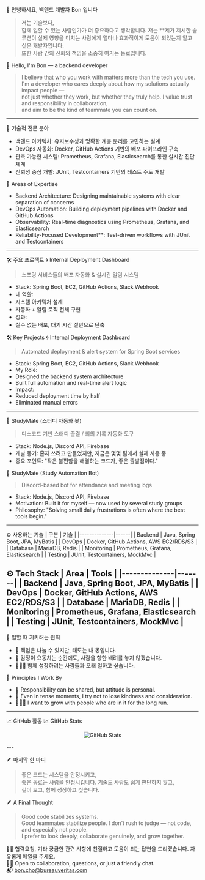 <!--
**zmffhqj714/zmffhqj714** is a ✨ _special_ ✨ repository because its `README.md` (this file) appears on your GitHub profile.

Here are some ideas to get you started:

- 🔭 I’m currently working on ...
- 🌱 I’m currently learning ...
- 👯 I’m looking to collaborate on ...
- 🤔 I’m looking for help with ...
- 💬 Ask me about ...
- 📫 How to reach me: ...
- 😄 Pronouns: ...
- ⚡ Fun fact: ...
-->

👋 안녕하세요, 백엔드 개발자 Bon 입니다
> 저는 기술보다,  
> 함께 일할 수 있는 사람인가가 더 중요하다고 생각합니다.
저는 **제가 제시한 솔루션이 실제 영향을 미치는 사람에게 얼마나 효과적이게 도움이 되었는지 알고 싶은 개발자입니다.  
또한 사람 간의 신뢰와 책임을 소중히 여기는 동료입니다.

👋 Hello, I'm Bon — a backend developer
> I believe that who you work with matters more than the tech you use.
I'm a developer who cares deeply about how my solutions actually impact people —  
not just whether they work, but whether they truly help.
I value trust and responsibility in collaboration,  
and aim to be the kind of teammate you can count on.


---
🔧 기술적 전문 분야
- 백엔드 아키텍처: 유지보수성과 명확한 계층 분리를 고민하는 설계  
- DevOps 자동화: Docker, GitHub Actions 기반의 배포 파이프라인 구축  
- 관측 가능한 시스템: Prometheus, Grafana, Elasticsearch를 통한 실시간 진단 체계  
- 신뢰성 중심 개발: JUnit, Testcontainers 기반의 테스트 주도 개발

🔧 Areas of Expertise
- Backend Architecture: Designing maintainable systems with clear separation of concerns  
- DevOps Automation: Building deployment pipelines with Docker and GitHub Actions  
- Observability: Real-time diagnostics using Prometheus, Grafana, and Elasticsearch  
- Reliability-Focused Development**: Test-driven workflows with JUnit and Testcontainers
---


🛠️ 주요 프로젝트
🌀 Internal Deployment Dashboard
> 스프링 서비스들의 배포 자동화 & 실시간 알림 시스템
- Stack: Spring Boot, EC2, GitHub Actions, Slack Webhook  
- 내 역할:
 - 시스템 아키텍처 설계
 - 자동화 + 알림 로직 전체 구현
- 성과:
 - 실수 없는 배포, 대기 시간 절반으로 단축

🛠️ Key Projects
🌀 Internal Deployment Dashboard  
> Automated deployment & alert system for Spring Boot services
- Stack: Spring Boot, EC2, GitHub Actions, Slack Webhook  
- My Role:
 - Designed the backend system architecture  
 - Built full automation and real-time alert logic  
- Impact:
 - Reduced deployment time by half  
 - Eliminated manual errors
---


🤖 StudyMate (스터디 자동화 봇)
> 디스코드 기반 스터디 출결 / 회의 기록 자동화 도구
- Stack: Node.js, Discord API, Firebase  
- 개발 동기: 혼자 쓰려고 만들었지만, 지금은 몇몇 팀에서 실제 사용 중  
- 중요 포인트: "작은 불편함을 해결하는 코드가, 좋은 출발점이다."

 🤖 StudyMate (Study Automation Bot)  
> Discord-based bot for attendance and meeting logs
- Stack: Node.js, Discord API, Firebase  
- Motivation: Built it for myself — now used by several study groups  
- Philosophy: "Solving small daily frustrations is often where the best tools begin."
---


 ⚙️ 사용하는 기술
| 구분         | 기술 |
|--------------|------|
| Backend  | Java, Spring Boot, JPA, MyBatis |
| DevOps  | Docker, GitHub Actions, AWS EC2/RDS/S3 |
| Database | MariaDB, Redis |
| Monitoring | Prometheus, Grafana, Elasticsearch |
| Testing  | JUnit, Testcontainers, MockMvc |

 ⚙️ Tech Stack
| Area         | Tools |
|--------------|-------|
| Backend  | Java, Spring Boot, JPA, MyBatis |
| DevOps   | Docker, GitHub Actions, AWS EC2/RDS/S3 |
| Database | MariaDB, Redis |
| Monitoring | Prometheus, Grafana, Elasticsearch |
| Testing  | JUnit, Testcontainers, MockMvc |
---


 🤝 일할 때 지키려는 원칙
- 🧭 책임은 나눌 수 있지만, 태도는 내 몫입니다. 
- 🧘 감정이 요동치는 순간에도, 사람을 향한 배려를 놓지 않겠습니다.  
- 🧑‍🤝‍🧑 함께 성장하려는 사람들과 오래 일하고 싶습니다.

 🤝 Principles I Work By
- 🧭 Responsibility can be shared, but attitude is personal.
- 🧘 Even in tense moments, I try not to lose kindness and consideration. 
- 🧑‍🤝‍🧑 I want to grow with people who are in it for the long run.
---


 📈 GitHub 활동 
 📈 GitHub Stats
<p align="center">
<img src="https://github-readme-stats.vercel.app/api?username=yourname&show_icons=true&theme=default" alt="GitHub Stats" />
</p>
---

 🪶 마지막 한 마디
> 좋은 코드는 시스템을 안정시키고,  
> 좋은 동료는 사람을 안정시킵니다.
기술도 사람도 쉽게 판단하지 않고,  
깊이 보고, 함께 성장하고 싶습니다.

 🪶 A Final Thought
> Good code stabilizes systems.  
> Good teammates stabilize people.
I don't rush to judge — not code, and especially not people.  
I prefer to look deeply, collaborate genuinely, and grow together.



 🙋‍♂️ 협력요청, 기타 궁금한 관련 사항에 친절하고 도움이 되는 답변을 드리겠습니다. 자유롭게 메일을 주세요.<br/>
 🙋‍♂️ Open to collaboration, questions, or just a friendly chat.  
   📬 bon.cho@bureauveritas.com




